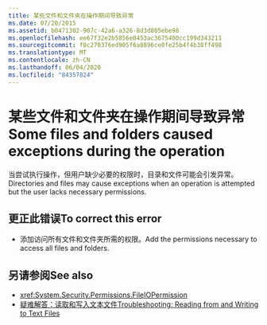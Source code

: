 ```yaml
---
title: 某些文件和文件夹在操作期间导致异常
ms.date: 07/20/2015
ms.assetid: b0471302-907c-42a6-a326-8d3d805ebe98
ms.openlocfilehash: ee67f32e2b5856e0453ac3675400cc199d343211
ms.sourcegitcommit: f8c270376ed905f6a8896ce0fe25b4f4b38ff498
ms.translationtype: MT
ms.contentlocale: zh-CN
ms.lasthandoff: 06/04/2020
ms.locfileid: "84357824"
---
```

# <a name="some-files-and-folders-caused-exceptions-during-the-operation"></a><span data-ttu-id="aeed2-102">某些文件和文件夹在操作期间导致异常</span><span class="sxs-lookup"><span data-stu-id="aeed2-102">Some files and folders caused exceptions during the operation</span></span>
<span data-ttu-id="aeed2-103">当尝试执行操作，但用户缺少必要的权限时，目录和文件可能会引发异常。</span><span class="sxs-lookup"><span data-stu-id="aeed2-103">Directories and files may cause exceptions when an operation is attempted but the user lacks necessary permissions.</span></span>  
  
## <a name="to-correct-this-error"></a><span data-ttu-id="aeed2-104">更正此错误</span><span class="sxs-lookup"><span data-stu-id="aeed2-104">To correct this error</span></span>  
  
- <span data-ttu-id="aeed2-105">添加访问所有文件和文件夹所需的权限。</span><span class="sxs-lookup"><span data-stu-id="aeed2-105">Add the permissions necessary to access all files and folders.</span></span>  
  
## <a name="see-also"></a><span data-ttu-id="aeed2-106">另请参阅</span><span class="sxs-lookup"><span data-stu-id="aeed2-106">See also</span></span>

- <xref:System.Security.Permissions.FileIOPermission>
- [<span data-ttu-id="aeed2-107">疑难解答：读取和写入文本文件</span><span class="sxs-lookup"><span data-stu-id="aeed2-107">Troubleshooting: Reading from and Writing to Text Files</span></span>](../developing-apps/programming/drives-directories-files/troubleshooting-reading-from-and-writing-to-text-files.md)
